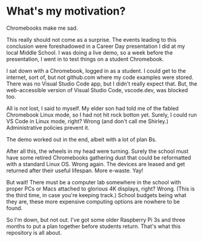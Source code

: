 # What's my motivation?

Chromebooks make me sad.

This really should not come as a surprise. The events leading to this conclusion were foreshadowed in a Career Day presentation I did at my local Middle School. I was doing a live demo, so a week before the presentation, I went in to test things on a student Chromebook.

I sat down with a Chromebook, logged in as a student. I could get to the internet, sort of, but not github.com where my code examples were stored. There was no Visual Studio Code app, but I didn't really expect that. But, the web-accessible version of Visual Studio Code, vscode.dev, was blocked too.

All is not lost, I said to myself. My elder son had told me of the fabled Chromebook Linux mode, so I had not hit rock botton yet. Surely, I could run VS Code in Linux mode, right? Wrong (and don't call me Shirley.) Administrative policies prevent it.

The demo worked out in the end, albeit with a lot of plan Bs.

After all this, the wheels in my head were turning. Surely the school must have some retired Chromebooks gathering dust that could be reformatted with a standard Linux OS. Wrong again. The devices are leased and get returned after their useful lifespan. More e-waste. Yay!

But wait! There must be a computer lab somewhere in the school with proper PCs or Macs attached to glorious 4K displays, right? Wrong. (This is the third time, in case you're keeping track.) School budgets being what they are, these more expensive computing options are nowhere to be found.

So I'm down, but not out. I've got some older Raspberry Pi 3s and three months to put a plan together before students return. That's what this repository is all about.
